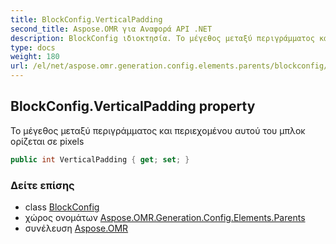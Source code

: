 ```yaml
---
title: BlockConfig.VerticalPadding
second_title: Aspose.OMR για Αναφορά API .NET
description: BlockConfig ιδιοκτησία. Το μέγεθος μεταξύ περιγράμματος και περιεχομένου αυτού του μπλοκ ορίζεται σε pixels
type: docs
weight: 180
url: /el/net/aspose.omr.generation.config.elements.parents/blockconfig/verticalpadding/
---
```

## BlockConfig.VerticalPadding property

Το μέγεθος μεταξύ περιγράμματος και περιεχομένου αυτού του μπλοκ ορίζεται σε pixels

```csharp
public int VerticalPadding { get; set; }
```

### Δείτε επίσης

* class [BlockConfig](../)
* χώρος ονομάτων [Aspose.OMR.Generation.Config.Elements.Parents](../../blockconfig/)
* συνέλευση [Aspose.OMR](../../../)



